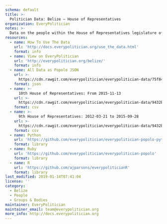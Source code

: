 ```yaml
---
schema: default
title: >-
  Politician Data: Belize — House of Representatives
organization: EveryPolitician
notes: >-
  Data on the people within the House of Representatives legislature of Belize.
resources:
  - name: How To Use The Data
    url: 'http://docs.everypolitician.org/use_the_data.html'
    format: info
  - name: View on EveryPolitician
    url: 'http://everypolitician.org/belize/'
    format: info
  - name: All Data as Popolo JSON
    url: >-
      https://cdn.rawgit.com/everypolitician/everypolitician-data/75f847ec5d5005ee24f5143e998de0b2b15586e5/data/Belize/Representatives/ep-popolo-v1.0.json
    format: json
  - name: >-
      10th House of Representatives: From 2015-11-13
    url: >-
      https://cdn.rawgit.com/everypolitician/everypolitician-data/9432bf29041cb6966db27e1db78bc4dbf9313dc1/data/Belize/Representatives/term-10.csv
    format: csv
  - name: >-
      9th House of Representatives: 2012-03-21 to 2015-09-28
    url: >-
      https://cdn.rawgit.com/everypolitician/everypolitician-data/9432bf29041cb6966db27e1db78bc4dbf9313dc1/data/Belize/Representatives/term-9.csv
    format: csv
  - name: Python
    url: 'https://github.com/everypolitician/everypolitician-popolo-python'
    format: library
  - name: Ruby
    url: 'https://github.com/everypolitician/everypolitician-popolo'
    format: library
  - name: R
    url: 'https://github.com/ajparsons/everypoliticianR'
    format: library
last_modified: 2019-01-14T07:41:04
license: ''
category:
  - Belize
  - People
  - Groups & Bodies
maintainer: EveryPolitician
maintainer_email: team@everypolitician.org
more_info: http://docs.everypolitician.org
---
```

